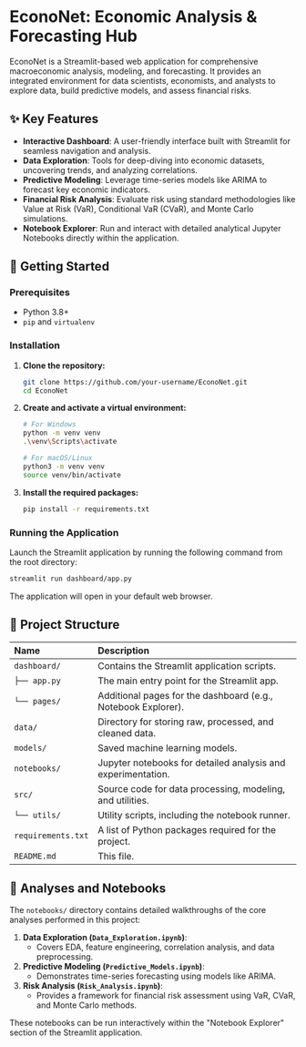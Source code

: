  

# EconoNet: Economic Analysis & Forecasting Hub

EconoNet is a Streamlit-based web application for comprehensive macroeconomic analysis, modeling, and forecasting. It provides an integrated environment for data scientists, economists, and analysts to explore data, build predictive models, and assess financial risks.

## ✨ Key Features

- **Interactive Dashboard**: A user-friendly interface built with Streamlit for seamless navigation and analysis.
- **Data Exploration**: Tools for deep-diving into economic datasets, uncovering trends, and analyzing correlations.
- **Predictive Modeling**: Leverage time-series models like ARIMA to forecast key economic indicators.
- **Financial Risk Analysis**: Evaluate risk using standard methodologies like Value at Risk (VaR), Conditional VaR (CVaR), and Monte Carlo simulations.
- **Notebook Explorer**: Run and interact with detailed analytical Jupyter Notebooks directly within the application.

## 🚀 Getting Started

### Prerequisites

- Python 3.8+
- `pip` and `virtualenv`

### Installation

1. **Clone the repository:**

   ```bash
   git clone https://github.com/your-username/EconoNet.git
   cd EconoNet
   ```

2. **Create and activate a virtual environment:**

   ```bash
   # For Windows
   python -m venv venv
   .\venv\Scripts\activate

   # For macOS/Linux
   python3 -m venv venv
   source venv/bin/activate
   ```

3. **Install the required packages:**

   ```bash
   pip install -r requirements.txt
   ```

### Running the Application

Launch the Streamlit application by running the following command from the root directory:

```bash
streamlit run dashboard/app.py
```

The application will open in your default web browser.

## 📂 Project Structure

| Name             | Description                                                 |
| :--------------- | :---------------------------------------------------------- |
| `dashboard/`     | Contains the Streamlit application scripts.                 |
| `├── app.py`     | The main entry point for the Streamlit app.                 |
| `└── pages/`     | Additional pages for the dashboard (e.g., Notebook Explorer).|
| `data/`          | Directory for storing raw, processed, and cleaned data.     |
| `models/`        | Saved machine learning models.                              |
| `notebooks/`     | Jupyter notebooks for detailed analysis and experimentation.|
| `src/`           | Source code for data processing, modeling, and utilities.   |
| `└── utils/`     | Utility scripts, including the notebook runner.             |
| `requirements.txt`| A list of Python packages required for the project.         |
| `README.md`      | This file.                                                  |


## 🔬 Analyses and Notebooks

The `notebooks/` directory contains detailed walkthroughs of the core analyses performed in this project:

1. **Data Exploration (`Data_Exploration.ipynb`)**:
   - Covers EDA, feature engineering, correlation analysis, and data preprocessing.
2. **Predictive Modeling (`Predictive_Models.ipynb`)**:
   - Demonstrates time-series forecasting using models like ARIMA.
3. **Risk Analysis (`Risk_Analysis.ipynb`)**:
   - Provides a framework for financial risk assessment using VaR, CVaR, and Monte Carlo methods.

These notebooks can be run interactively within the "Notebook Explorer" section of the Streamlit application.

